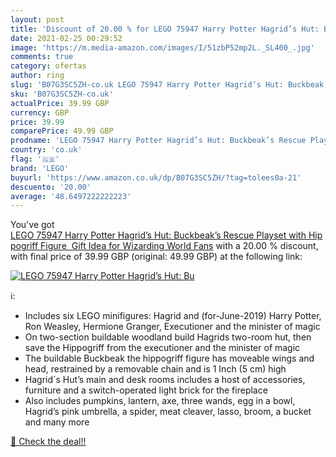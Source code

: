 ```yaml
---
layout: post
title: 'Discount of 20.00 % for LEGO 75947 Harry Potter Hagrid’s Hut: Bu'
date: 2021-02-25 00:29:52
image: 'https://m.media-amazon.com/images/I/51zbP52mp2L._SL400_.jpg'
comments: true
category: ofertas
author: ring
slug: 'B07G3SC5ZH-co.uk LEGO 75947 Harry Potter Hagrid’s Hut: Buckbeak’s Rescue...'
sku: 'B07G3SC5ZH-co.uk'
actualPrice: 39.99 GBP
currency: GBP
price: 39.99
comparePrice: 49.99 GBP
prodname: 'LEGO 75947 Harry Potter Hagrid’s Hut: Buckbeak’s Rescue Playset with Hippogriff Figure  Gift Idea for Wizarding World Fans'
country: 'co.uk'
flag: '🇬🇧'
brand: 'LEGO'
buyurl: 'https://www.amazon.co.uk/dp/B07G3SC5ZH/?tag=tolees0a-21'
descuento: '20.00'
average: '48.6497222222223'
---
```


You've got [LEGO 75947 Harry Potter Hagrid’s Hut: Buckbeak’s Rescue Playset with Hippogriff Figure  Gift Idea for Wizarding World Fans](https://www.amazon.co.uk/dp/B07G3SC5ZH/?tag=tolees0a-21) with a  20.00 % discount, with final price of 39.99 GBP (original: 49.99 GBP) at the following link:

[![LEGO 75947 Harry Potter Hagrid’s Hut: Bu](https://m.media-amazon.com/images/I/51zbP52mp2L._SL400_.jpg)](https://www.amazon.co.uk/dp/B07G3SC5ZH/?tag=tolees0a-21)

ℹ️:

- Includes six LEGO minifigures: Hagrid and (for-June-2019) Harry Potter, Ron Weasley, Hermione Granger, Executioner and the minister of magic
- On two-section buildable woodland build Hagrids two-room hut, then save the Hippogriff from the executioner and the minister of magic
- The buildable Buckbeak the hippogriff figure has moveable wings and head, restrained by a removable chain and is 1 Inch (5 cm) high
- Hagrid´s Hut’s main and desk rooms includes a host of accessories, furniture and a switch-operated light brick for the fireplace
- Also includes pumpkins, lantern, axe, three wands, egg in a bowl, Hagrid’s pink umbrella, a spider, meat cleaver, lasso, broom, a bucket and many more

[🛒 Check the deal!!](https://www.amazon.co.uk/dp/B07G3SC5ZH/?tag=tolees0a-21)
